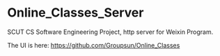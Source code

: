 # Online_Classes_Server
SCUT CS Software Engineering Project, http server for Weixin Program.

The UI is here: https://github.com/Groupsun/Online_Classes
